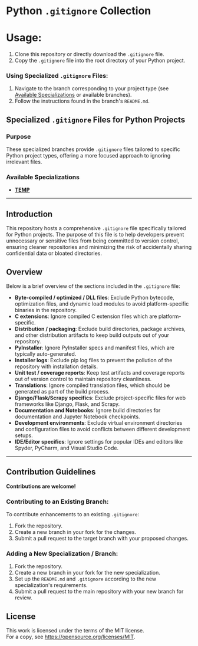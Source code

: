 # Python `.gitignore` Collection

# Usage:

1. Clone this repository  or directly download the `.gitignore` file.
2. Copy the `.gitignore` file into the root directory of your Python project.

### Using Specialized `.gitignore` Files:

1. Navigate to the branch corresponding to your project type (see [Available Specializations](available-specializations) or available branches).
2. Follow the instructions found in the branch's `README.md`.

## Specialized `.gitignore` Files for Python Projects

### Purpose

These specialized branches provide `.gitignore` files tailored to specific Python project types, offering a more focused approach to ignoring irrelevant files.

### Available Specializations

- **[TEMP](LINK_GOES_HERE)**

---

## Introduction

This repository hosts a comprehensive `.gitignore` file specifically tailored for Python projects. The purpose of this file is to help developers prevent unnecessary or sensitive files from being committed to version control, ensuring cleaner repositories and minimizing the risk of accidentally sharing confidential data or bloated directories.

## Overview

Below is a brief overview of the sections included in the `.gitignore` file:

- **Byte-compiled / optimized / DLL files**: Exclude Python bytecode, optimization files, and dynamic load modules to avoid platform-specific binaries in the repository.
- **C extensions**: Ignore compiled C extension files which are platform-specific.
- **Distribution / packaging**: Exclude build directories, package archives, and other distribution artifacts to keep build outputs out of your repository.
- **PyInstaller**: Ignore PyInstaller specs and manifest files, which are typically auto-generated.
- **Installer logs**: Exclude pip log files to prevent the pollution of the repository with installation details.
- **Unit test / coverage reports**: Keep test artifacts and coverage reports out of version control to maintain repository cleanliness.
- **Translations**: Ignore compiled translation files, which should be generated as part of the build process.
- **Django/Flask/Scrapy specifics**: Exclude project-specific files for web frameworks like Django, Flask, and Scrapy.
- **Documentation and Notebooks**: Ignore build directories for documentation and Jupyter Notebook checkpoints.
- **Development environments**: Exclude virtual environment directories and configuration files to avoid conflicts between different development setups.
- **IDE/Editor specifics**: Ignore settings for popular IDEs and editors like Spyder, PyCharm, and Visual Studio Code.

---

## Contribution Guidelines

**Contributions are welcome!**

### Contributing to an Existing Branch:

To contribute enhancements to an existing `.gitignore`:

1. Fork the repository.
2. Create a new branch in your fork for the changes.
3. Submit a pull request to the target branch with your proposed changes.

### Adding a New Specialization / Branch:

1. Fork the repository.
2. Create a new branch in your fork for the new specialization.
3. Set up the `README.md` and `.gitignore` according to the new specialization's requirements.
4. Submit a pull request to the main repository with your new branch for review.

## License

This work is licensed under the terms of the MIT license.  
For a copy, see <https://opensource.org/licenses/MIT>.
